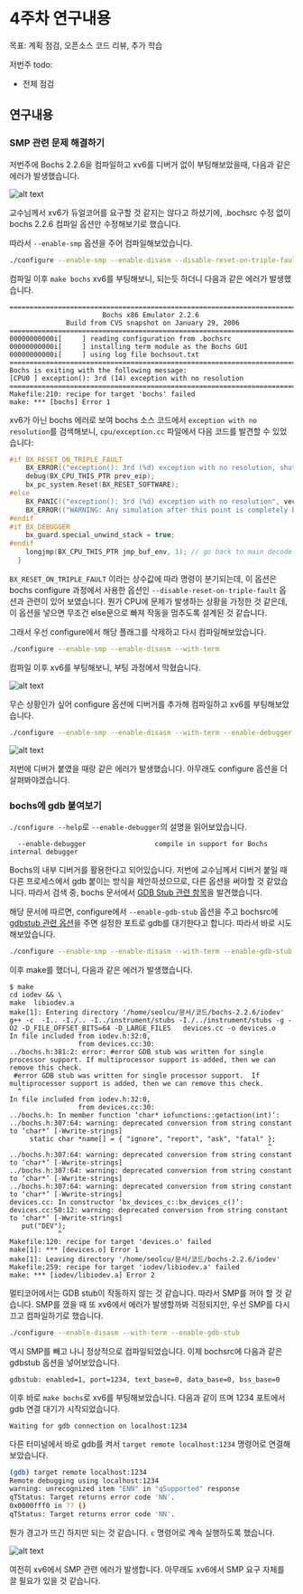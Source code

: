 # 4주차 연구내용

목표: 계획 점검, 오픈소스 코드 리뷰, 추가 학습

저번주 todo:

- 전체 점검

## 연구내용

### SMP 관련 문제 해결하기

저번주에 Bochs 2.2.6을 컴파일하고 xv6를 디버거 없이 부팅해보았을때, 다음과 같은 에러가 발생했습니다.

![alt text](image.png)

교수님께서 xv6가 듀얼코어를 요구할 것 같지는 않다고 하셨기에, .bochsrc 수정 없이 bochs 2.2.6 컴파일 옵션만 수정해보기로 했습니다.

따라서 `--enable-smp` 옵션을 주어 컴파일해보았습니다.

```bash
./configure --enable-smp --enable-disasm --disable-reset-on-triple-fault --with-term
```

컴파일 이후 `make bochs` xv6를 부팅해보니, 되는듯 하더니 다음과 같은 에러가 발생했습니다.

```
========================================================================
                       Bochs x86 Emulator 2.2.6
              Build from CVS snapshot on January 29, 2006
========================================================================
00000000000i[     ] reading configuration from .bochsrc
00000000000i[     ] installing term module as the Bochs GUI
00000000000i[     ] using log file bochsout.txt
========================================================================
Bochs is exiting with the following message:
[CPU0 ] exception(): 3rd (14) exception with no resolution
========================================================================
Makefile:210: recipe for target 'bochs' failed
make: *** [bochs] Error 1
```

xv6가 아닌 bochs 에러로 보여 bochs 소스 코드에서 `exception with no resolution`를 검색해보니, `cpu/exception.cc` 파일에서 다음 코드를 발견할 수 있었습니다:

```C++
#if BX_RESET_ON_TRIPLE_FAULT
    BX_ERROR(("exception(): 3rd (%d) exception with no resolution, shutdown status is %02xh, resetting", vector, DEV_cmos_get_reg(0x0f)));
    debug(BX_CPU_THIS_PTR prev_eip);
    bx_pc_system.Reset(BX_RESET_SOFTWARE);
#else
    BX_PANIC(("exception(): 3rd (%d) exception with no resolution", vector));
    BX_ERROR(("WARNING: Any simulation after this point is completely bogus."));
#endif
#if BX_DEBUGGER
    bx_guard.special_unwind_stack = true;
#endif
    longjmp(BX_CPU_THIS_PTR jmp_buf_env, 1); // go back to main decode loop
  }
```

`BX_RESET_ON_TRIPLE_FAULT` 이라는 상수값에 따라 명령이 분기되는데, 이 옵션은 bochs configure 과정에서 사용한 옵션인 `--disable-reset-on-triple-fault` 옵션과 관련이 있어 보였습니다. 뭔가 CPU에 문제가 발생하는 상황을 가정한 것 같은데, 이 옵션을 넣으면 무조건 else문으로 빠져 작동을 멈추도록 설계된 것 같습니다.

그래서 우선 configure에서 해당 플래그를 삭제하고 다시 컴파일해보았습니다.

```bash
./configure --enable-smp --enable-disasm --with-term
```

컴파일 이후 xv6를 부팅해보니, 부팅 과정에서 막혔습니다.

![alt text](image-1.png)

무슨 상황인가 싶어 configure 옵션에 디버거를 추가해 컴파일하고 xv6를 부팅해보았습니다.

```bash
./configure --enable-smp --enable-disasm --with-term --enable-debugger
```

![alt text](image-2.png)

저번에 디버거 붙였을 때랑 같은 에러가 발생했습니다. 아무래도 configure 옵션을 더 살펴봐야겠습니다.

### bochs에 gdb 붙여보기

`./configure --help`로 `--enable-debugger`의 설명을 읽어보았습니다.

```
  --enable-debugger                 compile in support for Bochs internal debugger
```

Bochs의 내부 디버거를 활용한다고 되어있습니다. 저번에 교수님께서 디버거 붙일 때 다른 프로세스에서 gdb 붙이는 방식을 제안하셨으므로, 다른 옵션을 써야할 것 같았습니다. 따라서 검색 중, bochs 문서에서 [GDB Stub 관련 항목](https://bochs.sourceforge.io/doc/docbook/user/debugging-with-gdb.html)을 발견했습니다.

해당 문서에 따르면, configure에서 `--enable-gdb-stub` 옵션을 주고 bochsrc에 [gdbstub 관련 옵션](https://bochs.sourceforge.io/doc/docbook/user/bochsrc.html#BOCHSOPT-GDBSTUB)을 주면 설정한 포트로 gdb를 대기한다고 합니다. 따라서 바로 시도해보았습니다.

```bash
./configure --enable-smp --enable-disasm --with-term --enable-gdb-stub
```

이후 make를 했더니, 다음과 같은 에러가 발생했습니다.

```
$ make
cd iodev && \
make  libiodev.a
make[1]: Entering directory '/home/seolcu/문서/코드/bochs-2.2.6/iodev'
g++ -c  -I.. -I./.. -I../instrument/stubs -I./../instrument/stubs -g -O2 -D_FILE_OFFSET_BITS=64 -D_LARGE_FILES   devices.cc -o devices.o
In file included from iodev.h:32:0,
                 from devices.cc:30:
../bochs.h:381:2: error: #error GDB stub was written for single processor support. If multiprocessor support is added, then we can remove this check.
 #error GDB stub was written for single processor support.  If multiprocessor support is added, then we can remove this check.
  ^
In file included from iodev.h:32:0,
                 from devices.cc:30:
../bochs.h: In member function ‘char* iofunctions::getaction(int)’:
../bochs.h:307:64: warning: deprecated conversion from string constant to ‘char*’ [-Wwrite-strings]
     static char *name[] = { "ignore", "report", "ask", "fatal" };
                                                                ^
../bochs.h:307:64: warning: deprecated conversion from string constant to ‘char*’ [-Wwrite-strings]
../bochs.h:307:64: warning: deprecated conversion from string constant to ‘char*’ [-Wwrite-strings]
../bochs.h:307:64: warning: deprecated conversion from string constant to ‘char*’ [-Wwrite-strings]
devices.cc: In constructor ‘bx_devices_c::bx_devices_c()’:
devices.cc:50:12: warning: deprecated conversion from string constant to ‘char*’ [-Wwrite-strings]
   put("DEV");
            ^
Makefile:120: recipe for target 'devices.o' failed
make[1]: *** [devices.o] Error 1
make[1]: Leaving directory '/home/seolcu/문서/코드/bochs-2.2.6/iodev'
Makefile:259: recipe for target 'iodev/libiodev.a' failed
make: *** [iodev/libiodev.a] Error 2
```

멀티코어에서는 GDB stub이 작동하지 않는 것 같습니다. 따라서 SMP를 꺼야 할 것 같습니다. SMP를 껐을 때 또 xv6에서 에러가 발생할까봐 걱정되지만, 우선 SMP를 다시 끄고 컴파일하기로 했습니다.

```bash
./configure --enable-disasm --with-term --enable-gdb-stub
```

역시 SMP를 빼고 나니 정상적으로 컴파일되었습니다. 이제 bochsrc에 다음과 같은 gdbstub 옵션을 넣어보았습니다.

```
gdbstub: enabled=1, port=1234, text_base=0, data_base=0, bss_base=0
```

이후 바로 `make bochs`로 xv6를 부팅해보았습니다. 다음과 같이 뜨며 1234 포트에서 gdb 연결 대기가 시작되었습니다.

```
Waiting for gdb connection on localhost:1234
```

다른 터미널에서 바로 gdb를 켜서 `target remote localhost:1234` 명령어로 연결해보았습니다.

```bash
(gdb) target remote localhost:1234
Remote debugging using localhost:1234
warning: unrecognized item "ENN" in "qSupported" response
qTStatus: Target returns error code 'NN'.
0x0000fff0 in ?? ()
qTStatus: Target returns error code 'NN'.
```

뭔가 경고가 뜨긴 하지만 되는 것 같습니다. `c` 명령어로 계속 실행하도록 했습니다.

![alt text](image-3.png)

여전히 xv6에서 SMP 관련 에러가 발생합니다. 아무래도 xv6에서 SMP 요구 자체를 끌 필요가 있을 것 같습니다.

